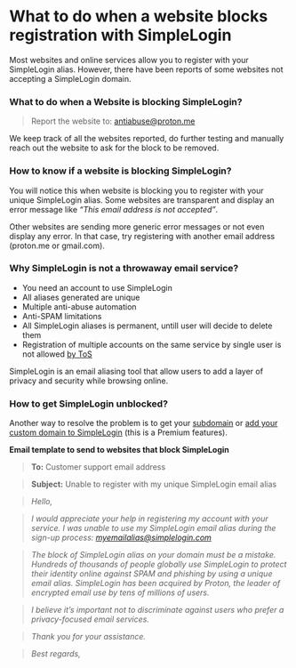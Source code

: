 # What to do when a website blocks registration with SimpleLogin

Most websites and online services allow you to register with your SimpleLogin alias. However, there have been reports of some websites not accepting a SimpleLogin domain.

### **What to do when a Website is blocking SimpleLogin?**

> Report the website to: [antiabuse@proton.me](mailto:antiabuse@proton.me?subject=This%20website%20blocks%20registration%20with%20SimpleLogin:%20https://thisdomain.com&body=Hi%20there,%20I%20want%20to%20report%20a%20website%20that%20is%20blocking%20me%20to%20register%20using%20my%20SimpleLogin%20email%20alias.)

We keep track of all the websites reported, do further testing and manually reach out the website to ask for the block to be removed.

### **How to know if a website is blocking SimpleLogin?**

You will notice this when website is blocking you to register with your unique SimpleLogin alias. Some websites are transparent and display an error message like *“This email address is not accepted”*.

Other websites are sending more generic error messages or not even display any error. In that case, try registering with another email address (proton.me or gmail.com).

### **Why SimpleLogin is not a throwaway email service?**

- You need an account to use SimpleLogin
- All aliases generated are unique
- Multiple anti-abuse automation
- Anti-SPAM limitations
- All SimpleLogin aliases is permanent, untill user will decide to delete them
- Registration of multiple accounts on the same service by single user is not allowed [by ToS](https://simplelogin.io/terms/)

SimpleLogin is an email aliasing tool that allow users to add a layer of privacy and security while browsing online.

### **How to get SimpleLogin unblocked?**

Another way to resolve the problem is to get your [subdomain](https://simplelogin.io/docs/subdomain/new/) or [add your custom domain to SimpleLogin](https://simplelogin.io/docs/custom-domain/add-domain/) (this is a Premium features).  

**Email template to send to websites that block SimpleLogin**

> **To:** Customer support email address

> **Subject:** Unable to register with my unique SimpleLogin email alias

> *Hello,*

> *I would appreciate your help in registering my account with your service. I was unable to use my SimpleLogin email alias during the sign-up process: myemailalias@simplelogin.com*

>  *The block of SimpleLogin alias on your domain must be a mistake.  Hundreds of thousands of people globally use SimpleLogin to protect their identity online against SPAM and phishing by using a unique email alias. SimpleLogin has been acquired by Proton, the leader of encrypted email use by tens of millions of users.*

> *I believe it’s important not to discriminate against users who prefer a privacy-focused email services.*

> *Thank you for your assistance.*

> *Best regards,*

